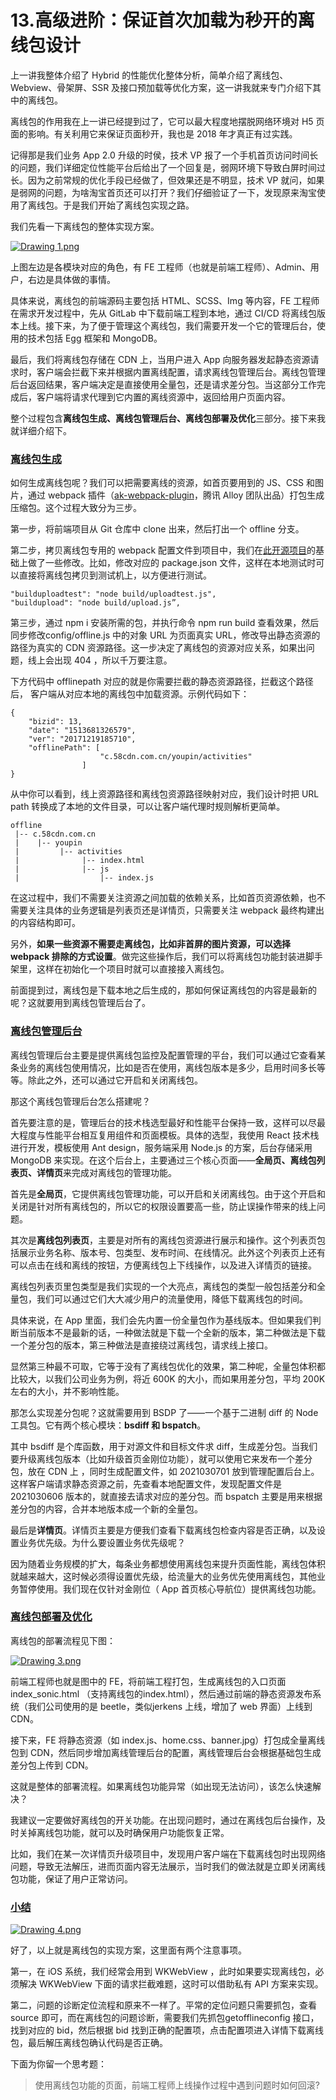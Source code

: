 # 13.高级进阶：保证首次加载为秒开的离线包设计

上一讲我整体介绍了 Hybrid 的性能优化整体分析，简单介绍了离线包、Webview、骨架屏、SSR 及接口预加载等优化方案，这一讲我就来专门介绍下其中的离线包。

离线包的作用我在上一讲已经提到过了，它可以最大程度地摆脱网络环境对 H5 页面的影响。有关利用它来保证页面秒开，我也是 2018 年才真正有过实践。

记得那是我们业务 App 2.0 升级的时侯，技术 VP 报了一个手机首页访问时间长的问题，我们详细定位性能平台后给出了一个回复是，弱网环境下导致白屏时间过长。因为之前常规的优化手段已经做了，但效果还是不明显，技术 VP 就问，如果是弱网的问题，为啥淘宝首页还可以打开？我们仔细验证了一下，发现原来淘宝使用了离线包。于是我们开始了离线包实现之路。

我们先看一下离线包的整体实现方案。

[![Drawing 1.png](https://camo.githubusercontent.com/a5f349171dfceb4007b673f3793c851e8a7e3987442bcd3bf6fb56c75acea04c/68747470733a2f2f73302e6c677374617469632e636f6d2f692f696d616765362f4d30312f32442f39452f436770394857426d79426941562d7972414146307132534d6443633035352e706e67)](https://camo.githubusercontent.com/a5f349171dfceb4007b673f3793c851e8a7e3987442bcd3bf6fb56c75acea04c/68747470733a2f2f73302e6c677374617469632e636f6d2f692f696d616765362f4d30312f32442f39452f436770394857426d79426941562d7972414146307132534d6443633035352e706e67)

上图左边是各模块对应的角色，有 FE 工程师（也就是前端工程师）、Admin、用户，右边是具体做的事情。

具体来说，离线包的前端源码主要包括 HTML、SCSS、Img 等内容，FE 工程师在需求开发过程中，先从 GitLab 中下载前端工程到本地，通过 CI/CD 将离线包版本上线。接下来，为了便于管理这个离线包，我们需要开发一个它的管理后台，使用的技术包括 Egg 框架和 MongoDB。

最后，我们将离线包存储在 CDN 上，当用户进入 App 向服务器发起静态资源请求时，客户端会拦截下来并根据内置离线配置，请求离线包管理后台。离线包管理后台返回结果，客户端决定是直接使用全量包，还是请求差分包。当这部分工作完成后，客户端将请求代理到它内置的离线资源中，返回给用户页面内容。

整个过程包含**离线包生成、离线包管理后台、离线包部署及优化**三部分。接下来我就详细介绍下。

### [离线包生成](https://github.com/wu529778790/wu529778790.github.io/blob/1a9caf93681bbad1e068dcf9f1e384c07ec89c38/docs/20.%E5%AD%A6%E4%B9%A0%E7%AC%94%E8%AE%B0/40.%E5%89%8D%E7%AB%AF%E6%80%A7%E8%83%BD%E4%BC%98%E5%8C%96%E6%96%B9%E6%B3%95%E4%B8%8E%E5%AE%9E%E6%88%98/13.%E9%AB%98%E7%BA%A7%E8%BF%9B%E9%98%B6%EF%BC%9A%E4%BF%9D%E8%AF%81%E9%A6%96%E6%AC%A1%E5%8A%A0%E8%BD%BD%E4%B8%BA%E7%A7%92%E5%BC%80%E7%9A%84%E7%A6%BB%E7%BA%BF%E5%8C%85%E8%AE%BE%E8%AE%A1.md#%E7%A6%BB%E7%BA%BF%E5%8C%85%E7%94%9F%E6%88%90)

如何生成离线包呢？我们可以把需要离线的资源，如首页要用到的 JS、CSS 和图片，通过 webpack 插件（[ak-webpack-plugin](https://github.com/steamerjs/ak-webpack-plugin?fileGuid=xxQTRXtVcqtHK6j8)，腾讯 Alloy 团队出品）打包生成压缩包。这个过程大致分为三步。

第一步，将前端项目从 Git 仓库中 clone 出来，然后打出一个 offline 分支。

第二步，拷贝离线包专用的 webpack 配置文件到项目中，我们在[此开源项目](https://github.com/steamerjs/ak-webpack-plugin?fileGuid=xxQTRXtVcqtHK6j8)的基础上做了一些修改。比如，修改对应的 package.json 文件，这样在本地测试时可以直接将离线包拷贝到测试机上，以方便进行测试。

```
"builduploadtest": "node build/uploadtest.js",
"buildupload": "node build/upload.js”,
```

第三步，通过 npm i 安装所需的包，并执行命令 npm run build 查看效果，然后同步修改config/offline.js 中的对象 URL 为页面真实 URL，修改导出静态资源的路径为真实的 CDN 资源路径。这一步决定了离线包的资源对应关系，如果出问题，线上会出现 404 ，所以千万要注意。

下方代码中 offlinepath 对应的就是你需要拦截的静态资源路径，拦截这个路径后， 客户端从对应本地的离线包中加载资源。示例代码如下：

```
{
    "bizid": 13,
    "date": "1513681326579",
    "ver": "20171219185710",
    "offlinePath": [
                    "c.58cdn.com.cn/youpin/activities"
                ]
}       
```

从中你可以看到，线上资源路径和离线包资源路径映射对应，我们设计时把 URL path 转换成了本地的文件目录，可以让客户端代理时规则解析更简单。

```
offline
 |-- c.58cdn.com.cn
 |    |-- youpin
 |         |-- activities
 |              |-- index.html
 |              |-- js
 |                  |-- index.js
```

在这过程中，我们不需要关注资源之间加载的依赖关系，比如首页资源依赖，也不需要关注具体的业务逻辑是列表页还是详情页，只需要关注 webpack 最终构建出的内容结构即可。

另外，**如果一些资源不需要走离线包，比如非首屏的图片资源，可以选择 webpack 排除的方式设置**。做完这些操作后，我们可以将离线包功能封装进脚手架里，这样在初始化一个项目时就可以直接接入离线包。

前面提到过，离线包是下载本地之后生成的，那如何保证离线包的内容是最新的呢？这就要用到离线包管理后台了。

### [离线包管理后台](https://github.com/wu529778790/wu529778790.github.io/blob/1a9caf93681bbad1e068dcf9f1e384c07ec89c38/docs/20.%E5%AD%A6%E4%B9%A0%E7%AC%94%E8%AE%B0/40.%E5%89%8D%E7%AB%AF%E6%80%A7%E8%83%BD%E4%BC%98%E5%8C%96%E6%96%B9%E6%B3%95%E4%B8%8E%E5%AE%9E%E6%88%98/13.%E9%AB%98%E7%BA%A7%E8%BF%9B%E9%98%B6%EF%BC%9A%E4%BF%9D%E8%AF%81%E9%A6%96%E6%AC%A1%E5%8A%A0%E8%BD%BD%E4%B8%BA%E7%A7%92%E5%BC%80%E7%9A%84%E7%A6%BB%E7%BA%BF%E5%8C%85%E8%AE%BE%E8%AE%A1.md#%E7%A6%BB%E7%BA%BF%E5%8C%85%E7%AE%A1%E7%90%86%E5%90%8E%E5%8F%B0)

离线包管理后台主要是提供离线包监控及配置管理的平台，我们可以通过它查看某条业务的离线包使用情况，比如是否在使用，离线包版本是多少，启用时间多长等等。除此之外，还可以通过它开启和关闭离线包。

那这个离线包管理后台怎么搭建呢？

首先要注意的是，管理后台的技术栈选型最好和性能平台保持一致，这样可以尽最大程度与性能平台相互复用组件和页面模板。具体的选型，我使用 React 技术栈进行开发，模板使用 Ant design，服务端采用 Node.js 的方案，后台存储采用 MongoDB 来实现。在这个后台上，主要通过三个核心页面——**全局页、离线包列表页、详情页**来完成对离线包的管理功能。

首先是**全局页**，它提供离线包管理功能，可以开启和关闭离线包。由于这个开启和关闭是针对所有离线包的，所以它的权限设置要高一些，防止误操作带来的线上问题。

其次是**离线包列表页**，主要是对所有的离线包资源进行展示和操作。这个列表页包括展示业务名称、版本号、包类型、发布时间、在线情况。此外这个列表页上还有可以点击在线和离线的按钮，方便离线包上下线操作，以及进入详情页的链接。

离线包列表页里包类型是我们实现的一个大亮点，离线包的类型一般包括差分和全量包，我们可以通过它们大大减少用户的流量使用，降低下载离线包的时间。

具体来说，在 App 里面，我们会先内置一份全量包作为基线版本。但如果我们判断当前版本不是最新的话，一种做法就是下载一个全新的版本，第二种做法是下载一个差分包的版本，第三种做法是直接绕过离线包，请求线上接口。

显然第三种最不可取，它等于没有了离线包优化的效果，第二种呢，全量包体积都比较大，以我们公司业务为例，将近 600K 的大小，而如果用差分包，平均 200K 左右的大小，并不影响性能。

那怎么实现差分包呢？这就需要用到 BSDP 了——一个基于二进制 diff 的 Node 工具包。它有两个核心模块：**bsdiff 和 bspatch**。

其中 bsdiff 是个库函数，用于对源文件和目标文件求 diff，生成差分包。当我们要升级离线包版本（比如升级首页金刚位功能），就可以使用它来发布一个差分包，放在 CDN 上 ，同时生成配置文件，如 2021030701 放到管理配置后台上。这样客户端请求静态资源之前，先查看本地配置文件，发现配置文件是 2021030606 版本的，就直接去请求对应的差分包。而 bspatch 主要是用来根据差分包的内容，合并本地版本成一个新的全量包。

最后是**详情页**。详情页主要是方便我们查看下载离线包检查内容是否正确，以及设置业务优先级。为什么要设置业务优先级呢？

因为随着业务规模的扩大，每条业务都想使用离线包来提升页面性能，离线包体积就越来越大，这时候必须得设置优先级，给流量大的业务优先使用离线包，其他业务暂停使用。我们现在仅针对金刚位（ App 首页核心导航位）提供离线包功能。

### [离线包部署及优化](https://github.com/wu529778790/wu529778790.github.io/blob/1a9caf93681bbad1e068dcf9f1e384c07ec89c38/docs/20.%E5%AD%A6%E4%B9%A0%E7%AC%94%E8%AE%B0/40.%E5%89%8D%E7%AB%AF%E6%80%A7%E8%83%BD%E4%BC%98%E5%8C%96%E6%96%B9%E6%B3%95%E4%B8%8E%E5%AE%9E%E6%88%98/13.%E9%AB%98%E7%BA%A7%E8%BF%9B%E9%98%B6%EF%BC%9A%E4%BF%9D%E8%AF%81%E9%A6%96%E6%AC%A1%E5%8A%A0%E8%BD%BD%E4%B8%BA%E7%A7%92%E5%BC%80%E7%9A%84%E7%A6%BB%E7%BA%BF%E5%8C%85%E8%AE%BE%E8%AE%A1.md#%E7%A6%BB%E7%BA%BF%E5%8C%85%E9%83%A8%E7%BD%B2%E5%8F%8A%E4%BC%98%E5%8C%96)

离线包的部署流程见下图：

[![Drawing 3.png](https://camo.githubusercontent.com/00d21078f748c736140281d9fe9a9255df6a9abb9d248fd769f229edc71a635d/68747470733a2f2f73302e6c677374617469632e636f6d2f692f696d616765362f4d30312f32442f41372f43696f504f57426d79444b41477275714141444c42776b664669383938382e706e67)](https://camo.githubusercontent.com/00d21078f748c736140281d9fe9a9255df6a9abb9d248fd769f229edc71a635d/68747470733a2f2f73302e6c677374617469632e636f6d2f692f696d616765362f4d30312f32442f41372f43696f504f57426d79444b41477275714141444c42776b664669383938382e706e67)

前端工程师也就是图中的 FE，将前端工程打包，生成离线包的入口页面 index_sonic.html （支持离线包的index.html），然后通过前端的静态资源发布系统（我们公司使用的是 beetle，类似jerkens 上线，增加了 web 界面）上线到 CDN。

接下来，FE 将静态资源（如 index.js、home.css、banner.jpg）打包成全量离线包到 CDN，然后同步增加离线管理后台的配置，离线管理后台会根据基础包生成差分包上传到 CDN。

这就是整体的部署流程。如果离线包功能异常（如出现无法访问），该怎么快速解决？

我建议一定要做好离线包的开关功能。在出现问题时，通过在离线包后台操作，及时关掉离线包功能，就可以及时确保用户功能恢复正常。

比如，我们在某一次详情页升级项目中，发现用户客户端在下载离线包时出现网络问题，导致无法解压，进而页面内容无法展示，当时我们的做法就是立即关闭离线包功能，保证了用户正常访问。

### [小结](https://github.com/wu529778790/wu529778790.github.io/blob/1a9caf93681bbad1e068dcf9f1e384c07ec89c38/docs/20.%E5%AD%A6%E4%B9%A0%E7%AC%94%E8%AE%B0/40.%E5%89%8D%E7%AB%AF%E6%80%A7%E8%83%BD%E4%BC%98%E5%8C%96%E6%96%B9%E6%B3%95%E4%B8%8E%E5%AE%9E%E6%88%98/13.%E9%AB%98%E7%BA%A7%E8%BF%9B%E9%98%B6%EF%BC%9A%E4%BF%9D%E8%AF%81%E9%A6%96%E6%AC%A1%E5%8A%A0%E8%BD%BD%E4%B8%BA%E7%A7%92%E5%BC%80%E7%9A%84%E7%A6%BB%E7%BA%BF%E5%8C%85%E8%AE%BE%E8%AE%A1.md#%E5%B0%8F%E7%BB%93)

[![Drawing 4.png](https://camo.githubusercontent.com/c07011dc322dac746a36431ef5e7dc4a317816f2158ee007185bb8b695f3a1a9/68747470733a2f2f73302e6c677374617469632e636f6d2f692f696d616765362f4d30312f32442f41372f43696f504f57426d794561414b54746141414b2d533834624334633733352e706e67)](https://camo.githubusercontent.com/c07011dc322dac746a36431ef5e7dc4a317816f2158ee007185bb8b695f3a1a9/68747470733a2f2f73302e6c677374617469632e636f6d2f692f696d616765362f4d30312f32442f41372f43696f504f57426d794561414b54746141414b2d533834624334633733352e706e67)

好了，以上就是离线包的实现方案，这里面有两个注意事项。

第一，在 iOS 系统，我们经常会用到 WKWebView ，此时如果要实现离线包，必须解决 WKWebView 下面的请求拦截难题，这时可以借助私有 API 方案来实现。

第二，问题的诊断定位流程和原来不一样了。平常的定位问题只需要抓包，查看 source 即可，而在离线包的问题诊断，需要我们先抓包getofflineconfig 接口，找到对应的 bid，然后根据 bid 找到正确的配置项，点击配置项进入详情下载离线包，最后解压离线包确认代码是否正确。

下面为你留一个思考题：

> 使用离线包功能的页面，前端工程师上线操作过程中遇到问题时如何回滚?
